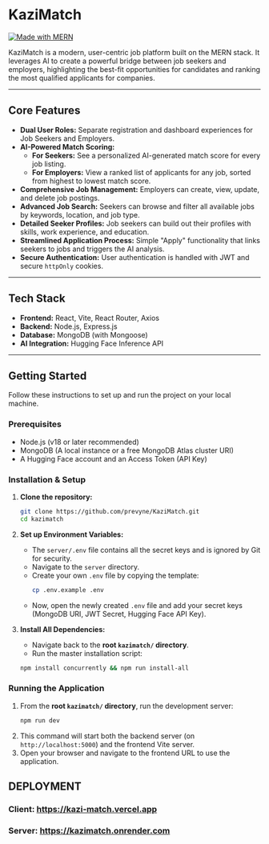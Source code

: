 # KaziMatch

[![Made with MERN](https://img.shields.io/badge/Made%20with-MERN-blue.svg)](https://www.mongodb.com/mern-stack)

KaziMatch is a modern, user-centric job platform built on the MERN stack. It leverages AI to create a powerful bridge between job seekers and employers, highlighting the best-fit opportunities for candidates and ranking the most qualified applicants for companies.

---

## Core Features

-   **Dual User Roles:** Separate registration and dashboard experiences for Job Seekers and Employers.
-   **AI-Powered Match Scoring:**
    -   **For Seekers:** See a personalized AI-generated match score for every job listing.
    -   **For Employers:** View a ranked list of applicants for any job, sorted from highest to lowest match score.
-   **Comprehensive Job Management:** Employers can create, view, update, and delete job postings.
-   **Advanced Job Search:** Seekers can browse and filter all available jobs by keywords, location, and job type.
-   **Detailed Seeker Profiles:** Job seekers can build out their profiles with skills, work experience, and education.
-   **Streamlined Application Process:** Simple "Apply" functionality that links seekers to jobs and triggers the AI analysis.
-   **Secure Authentication:** User authentication is handled with JWT and secure `httpOnly` cookies.

---

## Tech Stack

-   **Frontend:** React, Vite, React Router, Axios
-   **Backend:** Node.js, Express.js
-   **Database:** MongoDB (with Mongoose)
-   **AI Integration:** Hugging Face Inference API

---

## Getting Started

Follow these instructions to set up and run the project on your local machine.

### Prerequisites

-   Node.js (v18 or later recommended)
-   MongoDB (A local instance or a free MongoDB Atlas cluster URI)
-   A Hugging Face account and an Access Token (API Key)

### Installation & Setup

1.  **Clone the repository:**
    ```bash
    git clone https://github.com/prevyne/KaziMatch.git
    cd kazimatch
    ```

2.  **Set up Environment Variables:**
    -   The `server/.env` file contains all the secret keys and is ignored by Git for security.
    -   Navigate to the `server` directory.
    -   Create your own `.env` file by copying the template:
        ```bash
        cp .env.example .env
        ```
    -   Now, open the newly created `.env` file and add your secret keys (MongoDB URI, JWT Secret, Hugging Face API Key).

3.  **Install All Dependencies:**
    -   Navigate back to the **root `kazimatch/` directory**.
    -   Run the master installation script:
    ```bash
    npm install concurrently && npm run install-all
    ```

### Running the Application

1.  From the **root `kazimatch/` directory**, run the development server:
    ```bash
    npm run dev
    ```
2.  This command will start both the backend server (on `http://localhost:5000`) and the frontend Vite server.
3.  Open your browser and navigate to the frontend URL to use the application.


## DEPLOYMENT

### Client: https://kazi-match.vercel.app

### Server: https://kazimatch.onrender.com